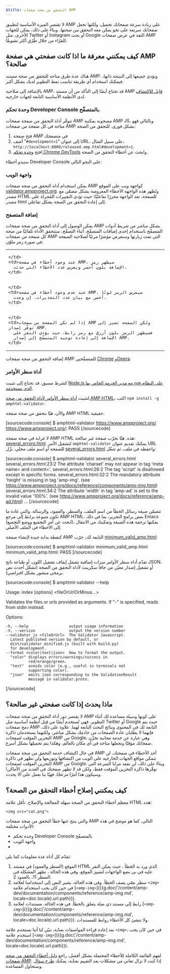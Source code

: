 ```yaml
---
$title: التحقق من صحة صفحات AMP
---
```


لا تقتصر الميزة الأساسية لتطبيق AMP على زيادة سرعة صفحاتك تحميل، ولكنها تجعل صفحاتك سريعة على نحو يمكن معه *التحقق من صحتها*. وبناءً على ذلك، يمكن للجهات الأخرى، مثل Twitter أو Instagram أو بحث Google الثقة في عرض صفحات AMP للقرّاء من خلال طُرُق أكثر تشويقًا.

## كيف يمكنني معرفة ما اذا كانت صفحتي هي صفحة AMP صالحة؟

هناك عدة طرق متاحة للتحقق من صحة مستند AMP. وتؤدي جميعها
إلى النتيجة ذاتها، فيمكنك استخدام أي طريقة تناسب
نمط التطوير لديك بشكل أكبر.

بالإضافة إلى صلاحية AMP، قد تحتاج أيضًا إلى التأكد من أن مستند AMP [قابل للاكتشاف](/ar/docs/fundamentals/discovery.html) لدى الأنظمة الأساسية التابعة لجهات خارجية.

### وحدة تحكم Developer Console بالمتصفّح.

تتوفّر أداة التحقق من صفحة صفحات AMP مصحوبة بمكتبة AMP JS، وبالتالي فهو متاحة في كل صفحة من صفحات AMP بشكل فوري. للتحقق من الصحة:

  1. فتح صفحة AMP في متصفحك
  1. أضف "`#development=1`" إلى عنوان URL، على سبيل المثال، `http://localhost:8000/released.amp.html#development=1`.
  1. افتح [وحدة تحكم Chrome DevTools](https://developers.google.com/web/tools/chrome-devtools/debug/console/) وابحث عن أخطاء التحقق من الصحة.

ستبدو أخطاء Developer Console على النحو التالي:

<amp-img src="/static/img/docs/validator_errors.png" width="713" height="243" layout="responsive" alt="Screen grab of AMP Validator errors in chrome developer console"></amp-img>

### واجهة الويب

يمكن استخدام أداة التحقق من صحة صفحات AMP كواجهة ويب على الموقع
[validator.ampproject.org](https://validator.ampproject.org/). وتُظهر
هذه الواجهة الأخطاء المعروضة بشكل مضمّن مع مصدر HTML للصفحة.
تعد الواجهة محررًا تفاعليًا: حيث تؤدي التغييرات المُجراة على مصدر html إلى
إعادة التحقق من الصحة بشكل تفاعلي.

<amp-img src="/static/img/docs/validator_web_ui.png" width="660" height="507" layout="responsive" alt="Screen grab of validator.ampproject.org with error examples."></amp-img>

### إضافة المتصفح

يمكن الوصول إلى أداة التحقق من صحة صفحات AMP بشكل مباشر من شريط أدوات المتصفّح باستخدام
إحدى إضافات المتصفّح. أثناء التصفّح، ستتحقق الأداة تلقائيًا من صحة كل صفحة من صفحات AMP
التي تمت زيارتها وستعرض مؤشرًا مرئيًا لصلاحية الصفحة في صورة رمز
ملوّن.

<table>
  <tr>
    <td>
      <amp-img src="/static/img/docs/validator_icon_invalid.png" width="20" height="20" layout="fixed" alt="Red AMP icon indicating invalid AMP document."></amp-img>

    </td>
    <td>عند وجود أخطاء في صفحة AMP، سيظهر رمز
      الإضافة بلون أحمر ويعرض عدد الأخطاء التي حدثت.
    </td>
  </tr>
  <tr>
    <td>
      <amp-img src="/static/img/docs/validator_icon_valid.png" width="20" height="20" layout="fixed" alt="Green AMP icon indicating valid AMP document."></amp-img>

    </td>
    <td>عند عدم وجود أخطاء في صفحة AMP، سيعرض الرمز لونًا
      أخضر مع بيان عدد التحذيرات، إن وجدت.
    </td>
  </tr>
  <tr>
    <td>
      <amp-img src="/static/img/docs/validator_icon_link.png" width="20" height="20" layout="fixed" alt="Blue AMP icon indicating AMP HTML variant if clicked."></amp-img>

    </td>
    <td>إذا لم تكن الصفحة من صفحات AMP ولكن الصفحة تشير إلى توفّر إصدار AMP،
      فسيظهر الرمز بلون أزرق مع رمز رابط، حيث يؤدي النقر على
      الإضافة إلى إعادة توجيه المتصفّح إلى إصدار AMP.
    </td>
  </tr>
</table>

إضافة التحقق من صحة صفحات AMP للمتصفّحين
[Chrome](https://chrome.google.com/webstore/detail/amp-validator/nmoffdblmcmgeicmolmhobpoocbbmknc) و[Opera](https://addons.opera.com/en-gb/extensions/details/amp-validator/).

### أداة سطر الأوامر

كشرط مسبق، قد تحتاج إلى تثبيت <a href="https://docs.npmjs.com/getting-started/installing-node">Node.js مع مدير الحزمة الخاص بها
`npm` على النظام الذي تستخدمه</a>.

لتثبيت [أداة سطر الأوامر لأداة التحقق من صحة AMP HTML](https://www.npmjs.com/package/amphtml-validator)، اكتب `npm install -g amphtml-validator`.

والآن، هيّا نتحقق من صحة صفحة AMP HTML حقيقية.

[sourcecode:console]
$ amphtml-validator https://www.ampproject.org/
https://www.ampproject.org/: PASS
[/sourcecode]

لا غرابة في صحة صفحة AMP HTML هذه. هيّا نجرّب صفحة غير صالحة:
[several_errors.html](https://raw.githubusercontent.com/ampproject/amphtml/master/validator/testdata/feature_tests/several_errors.html). لتشغيل الأمر `amphtml-validator` يمكنك تقديم عنوان URL للصفحة أو اسم ملف محلي. نزّل [several_errors.html](https://raw.githubusercontent.com/ampproject/amphtml/master/validator/testdata/feature_tests/several_errors.html) واحفظه في ملف، ثم شغّل:

[sourcecode:console]
$ amphtml-validator several_errors.html
several_errors.html:23:2 The attribute 'charset' may not appear in tag 'meta name= and content='.
several_errors.html:26:2 The tag 'script' is disallowed except in specific forms.
several_errors.html:32:2 The mandatory attribute 'height' is missing in tag 'amp-img'. (see https://www.ampproject.org/docs/reference/components/amp-img.html)
several_errors.html:34:2 The attribute 'width' in tag 'amp-ad' is set to the invalid value '100%'. (see https://www.ampproject.org/docs/reference/amp-ad.html)
...
[/sourcecode]

تتضمّن صيغة رسائل الخطأ من اسم الملف، والسطر، والعمود، والرسالة،
والتي عادة ما تكون متبوعة برابط إلى مرجع AMP HTML. بعض برامج التحرير، بما في ذلك Emacs
(ابحث عن أمر التجميع ووضع التجميع)، يمكنها ترجمة هذه الصيغة وتمكينك من
الانتقال إلى الأخطاء في الملف الأصلي.

كنقطة بداية جيدة لإنشاء صفحة AMP التابعة لك، جرّب [minimum_valid_amp.html](https://raw.githubusercontent.com/ampproject/amphtml/master/validator/testdata/feature_tests/minimum_valid_amp.html):

[sourcecode:console]
$ amphtml-validator minimum_valid_amp.html
minimum_valid_amp.html: PASS
[/sourcecode]

تقدّم أداة سطر الأوامر ميزات إضافية تشمل إيقاف تشغيل
اللون، أو طباعة ناتج JSON، أو تشغيل إصدار معيّن من
جافا سكريبت لأداة التحقق من الصحة (تشغّل أحدث نص برمجي منشور بشكل افتراضي).

[sourcecode:console]
$ amphtml-validator --help

  Usage: index [options] <fileOrUrlOrMinus...>

  Validates the files or urls provided as arguments. If "-" is
  specified, reads from stdin instead.

  Options:

    -h, --help                  output usage information
    -V, --version               output the version number
    --validator_js <fileOrUrl>  The Validator Javascript.
      Latest published version by default, or
      dist/validator_minified.js (built with build.py)
      for development.
    --format <color|text|json>  How to format the output.
      "color" displays errors/warnings/success in
              red/orange/green.
      "text"  avoids color (e.g., useful in terminals not
              supporting color).
      "json"  emits json corresponding to the ValidationResult
              message in validator.proto.
[/sourcecode]

## ماذا يحدث إذا كانت صفحتي غير صالحة؟

لا يقتصر دور أداة التحقق من صحة صفحات AMP على كونها وسيلة مساعدة لك أثناء التطوير. فهي تُستخدم أيضًا من قِبل أنظمة أساسية مثل Twitter أو Google حيث يتم دمج صفحات AMP التابعة لك في المحتوى ونتائج البحث التابعة لهما. علاوة على ذلك، فإنهما لا يطلبان عادة الصفحات من خادمك بشكل مباشر، ولكنهما يستخدمان ذاكرة التخزين المؤقت لصفحات AMP من Google، وهي عبارة عن خدمة مجانية تخزّن صفحاتك مؤقتًا وتجعلها متاحة في أي مكان بالعالم، وهكذا يتم تحميلها بشكل أسرع.

في حال اكتشاف خدمة التحقق من صحة صفحات AMP أحد الأخطاء في صفحتك، لن تتمكن مواقع الجهات الخارجية على الويب من اكتشافها وتوزيعها ولن تظهر في ذاكرة التخزين المؤقت لصفحات AMP من Google. وبناءً على ذلك، لن تفقد مزايا السرعة التي توفّرها ذاكرة التخزين المؤقت فقط، ولكن قد لا تظهر صفحتك في العديد من الأماكن! وسيكون هذا أمرًا مزعجًا، فهيّا بنا نعمل على ألا يحدث.

## كيف يمكنني إصلاح أخطاء التحقق من الصحة؟

معظم أخطاء التحقق من الصحة سهلة المعالجة والإصلاح. تأمّل علامة HTML هذه:

`<img src="cat.png">`

والتي ينتج عنها خطأ التحقق من صحة صفحات AMP التالي، كما هو موضح في هذه الأدوات مختلفة:

* وحدة تحكم Developer Console بالمتصفّح
<amp-img alt="AMP error: The tag &#39;img&#39; may only appear as a descendant of tag &#39;noscript&#39;. Did you mean &#39;amp-img&#39;? line 11, column 2" height="30" src="/static/img/docs/validator_console_imgerror.png" width="696" layout="responsive"></amp-img>
* واجهة الويب
<amp-img alt="AMP error: The tag &#39;img&#39; may only appear as a descendant of tag &#39;noscript&#39;. Did you mean &#39;amp-img&#39;? line 11, column 2" height="58" src="/static/img/docs/validator_webui_imgerror.png" width="676" layout="responsive"></amp-img>
* <amp-img alt="AMP error: The tag &#39;img&#39; may only appear as a descendant of tag &#39;noscript&#39;. Did you mean &#39;amp-img&#39;? line 11, column 2" height="108" src="/static/img/docs/validator_extension_imgerror.png" width="724" layout="responsive"></amp-img>

تقدّم كل أداة عدة معلومات كما يلي:

  1. الموقع (السطر والعمود) في مستند HTML الذي ورد به الخطأ
     ، حيث يمكن النقر عليه في بي بضع الواجهات لتمييز الموقع. وفي هذه الحالة
     ، تظهر المشكلة في السطر 11، بالعمود 2.
  1. سطر نصّي يصف الخطأ. وفي هذه الحالة، يشير النص إلى
     استخدامنا لعلامة `<img>` في حين كان يجب استخدام علامة [`<amp-img>`]({{g.doc('/content/amp-dev/documentation/components/reference/amp-img.md', locale=doc.locale).url.path}}).
  1. رابط إلى مستند ذي صلة يتعلق بالخطأ. في هذه الحالة،
     مستندات لعلامة [`<amp-img>`]({{g.doc('/content/amp-dev/documentation/components/reference/amp-img.md', locale=doc.locale).url.path}}). ولا تنشئ كل الأخطاء
     روابط للمستندات.

بعد إعادة قراءة المواصفات بعناية، تبيّن لنا أننا نستخدم علامة `<img>`، في حين كان يجب استخدم علامة [`<amp-img>`]({{g.doc('/content/amp-dev/documentation/components/reference/amp-img.md', locale=doc.locale).url.path}}).

لفهم القائمة الكاملة للأخطاء المحتملة بشكل أفضل،
راجع [دليل أخطاء التحقق من صحة صفحات AMP](/ar/docs/troubleshooting/validation_errors.html).
إذا كنت لا تزال تعاني من مشكلات بعد التقييم بعناية، يمكنك <a href="http://stackoverflow.com/questions/tagged/amp-html">طرح
سؤال</a> وسنحاول المساعدة.
